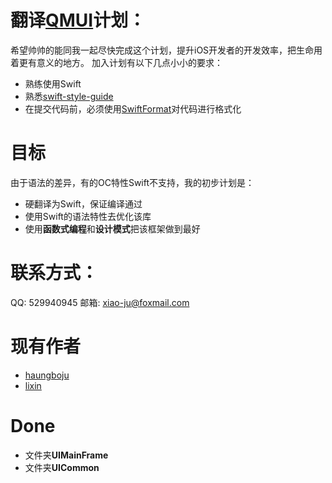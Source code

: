 # 翻译[QMUI](https://github.com/QMUI/QMUI_iOS)计划：
希望帅帅的能同我一起尽快完成这个计划，提升iOS开发者的开发效率，把生命用着更有意义的地方。
加入计划有以下几点小小的要求：
* 熟练使用Swift
* 熟悉[swift-style-guide](https://github.com/raywenderlich/swift-style-guide)
* 在提交代码前，必须使用[SwiftFormat](https://github.com/nicklockwood/SwiftFormat)对代码进行格式化

# 目标
由于语法的差异，有的OC特性Swift不支持，我的初步计划是：
* 硬翻译为Swift，保证编译通过
* 使用Swift的语法特性去优化该库
* 使用**函数式编程**和**设计模式**把该框架做到最好

# 联系方式：
QQ: 529940945
邮箱: xiao-ju@foxmail.com

# 现有作者
* [haungboju](https://github.com/huangboju)
* [lixin](https://github.com/lixin147741)

# Done
* 文件夹**UIMainFrame**
* 文件夹**UICommon**
